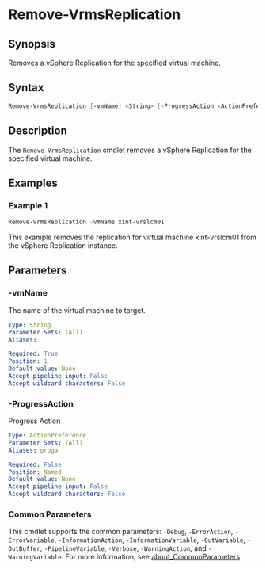 # Remove-VrmsReplication

## Synopsis

Removes a vSphere Replication for the specified virtual machine.

## Syntax

```powershell
Remove-VrmsReplication [-vmName] <String> [-ProgressAction <ActionPreference>] [<CommonParameters>]
```

## Description

The `Remove-VrmsReplication` cmdlet removes a vSphere Replication for the specified virtual machine.

## Examples

### Example 1

```powershell
Remove-VrmsReplication -vmName xint-vrslcm01
```

This example removes the replication for virtual machine xint-vrslcm01 from the vSphere Replication instance.

## Parameters

### -vmName

The name of the virtual machine to target.

```yaml
Type: String
Parameter Sets: (All)
Aliases:

Required: True
Position: 1
Default value: None
Accept pipeline input: False
Accept wildcard characters: False
```

### -ProgressAction

Progress Action

```yaml
Type: ActionPreference
Parameter Sets: (All)
Aliases: proga

Required: False
Position: Named
Default value: None
Accept pipeline input: False
Accept wildcard characters: False
```

### Common Parameters

This cmdlet supports the common parameters: `-Debug`, `-ErrorAction`, `-ErrorVariable`, `-InformationAction`, `-InformationVariable`, `-OutVariable`, `-OutBuffer`, `-PipelineVariable`, `-Verbose`, `-WarningAction`, and `-WarningVariable`. For more information, see [about_CommonParameters](http://go.microsoft.com/fwlink/?LinkID=113216).
